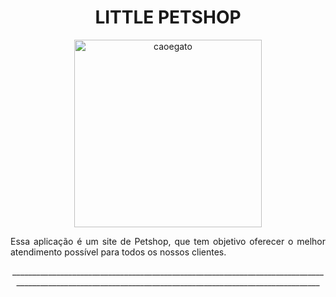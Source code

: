 <h1 align="center"> LITTLE PETSHOP </h1>



<div align="center">
    <img width= 300px title="caoegato" src="https://github.com/Victor-Matoso/littlepetshop/assets/126249122/7471f9ea-c9d0-42c2-8f64-20b80f5c1c95"/>
<div>


<p align="justify"> Essa aplicação é um site de Petshop, que tem objetivo oferecer o melhor atendimento possível para todos os nossos clientes.
 </p>
<center>__________________________________________________________________________________________________________________________________________________________
</center>
